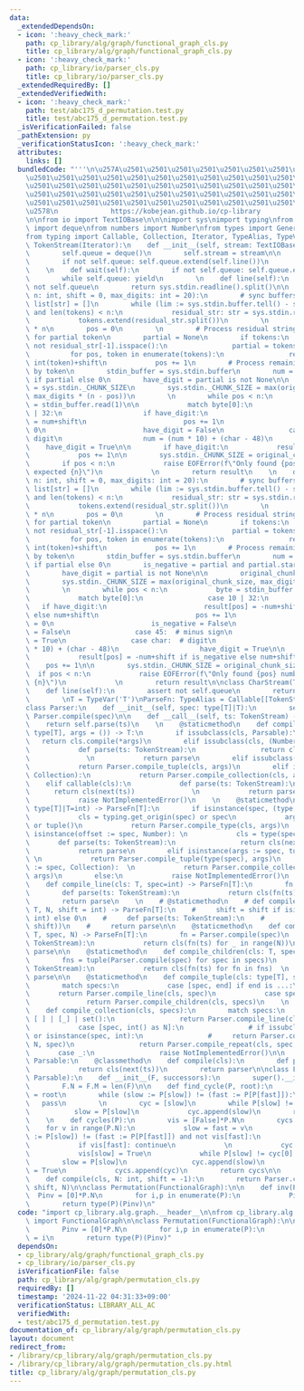 ```yaml
---
data:
  _extendedDependsOn:
  - icon: ':heavy_check_mark:'
    path: cp_library/alg/graph/functional_graph_cls.py
    title: cp_library/alg/graph/functional_graph_cls.py
  - icon: ':heavy_check_mark:'
    path: cp_library/io/parser_cls.py
    title: cp_library/io/parser_cls.py
  _extendedRequiredBy: []
  _extendedVerifiedWith:
  - icon: ':heavy_check_mark:'
    path: test/abc175_d_permutation.test.py
    title: test/abc175_d_permutation.test.py
  _isVerificationFailed: false
  _pathExtension: py
  _verificationStatusIcon: ':heavy_check_mark:'
  attributes:
    links: []
  bundledCode: "'''\n\u257A\u2501\u2501\u2501\u2501\u2501\u2501\u2501\u2501\u2501\u2501\
    \u2501\u2501\u2501\u2501\u2501\u2501\u2501\u2501\u2501\u2501\u2501\u2501\u2501\
    \u2501\u2501\u2501\u2501\u2501\u2501\u2501\u2501\u2501\u2501\u2501\u2501\u2501\
    \u2501\u2501\u2501\u2501\u2501\u2501\u2501\u2501\u2501\u2501\u2501\u2501\u2501\
    \u2501\u2501\u2501\u2501\u2501\u2501\u2501\u2501\u2501\u2501\u2501\u2501\u2501\
    \u2578\n             https://kobejean.github.io/cp-library               \n'''\n\
    \n\nfrom io import TextIOBase\n\n\nimport sys\nimport typing\nfrom collections\
    \ import deque\nfrom numbers import Number\nfrom types import GenericAlias \n\
    from typing import Callable, Collection, Iterator, TypeAlias, TypeVar\n\nclass\
    \ TokenStream(Iterator):\n    def __init__(self, stream: TextIOBase = sys.stdin):\n\
    \        self.queue = deque()\n        self.stream = stream\n\n    def __next__(self):\n\
    \        if not self.queue: self.queue.extend(self.line())\n        return self.queue.popleft()\n\
    \    \n    def wait(self):\n        if not self.queue: self.queue.extend(self.line())\n\
    \        while self.queue: yield\n        \n    def line(self):\n        assert\
    \ not self.queue\n        return sys.stdin.readline().split()\n\n    def n_uints(self,\
    \ n: int, shift = 0, max_digits: int = 20):\n        # sync buffers\n        tokens:\
    \ list[str] = []\n        while (lim := sys.stdin.buffer.tell() - sys.stdin.tell())\
    \ and len(tokens) < n:\n            residual_str: str = sys.stdin.readline(lim)\n\
    \            tokens.extend(residual_str.split())\n        \n        result = [0]\
    \ * n\n        pos = 0\n        \n        # Process residual string and check\
    \ for partial token\n        partial = None\n        if tokens:\n            if\
    \ not residual_str[-1].isspace():\n                partial = tokens.pop()\n  \
    \          for pos, token in enumerate(tokens):\n                result[pos] =\
    \ int(token)+shift\n            pos += 1\n        # Process remaining data token\
    \ by token\n        stdin_buffer = sys.stdin.buffer\n        num = int(partial)\
    \ if partial else 0\n        have_digit = partial is not None\n\n        original_chunk_size\
    \ = sys.stdin._CHUNK_SIZE\n        sys.stdin._CHUNK_SIZE = max(original_chunk_size,\
    \ max_digits * (n - pos))\n        \n        while pos < n:\n            byte\
    \ = stdin_buffer.read(1)\n\n            match byte[0]:\n                case 10\
    \ | 32:\n                    if have_digit:\n                        result[pos]\
    \ = num+shift\n                        pos += 1\n                        num =\
    \ 0\n                        have_digit = False\n                case char:  #\
    \ digit\n                    num = (num * 10) + (char - 48)\n                \
    \    have_digit = True\n\n        if have_digit:\n            result[pos] = num+shift\n\
    \            pos += 1\n\n        sys.stdin._CHUNK_SIZE = original_chunk_size \n\
    \        if pos < n:\n            raise EOFError(f\"Only found {pos} numbers,\
    \ expected {n}\")\n            \n        return result\n    \n    def n_ints(self,\
    \ n: int, shift = 0, max_digits: int = 20):\n        # sync buffers\n        tokens:\
    \ list[str] = []\n        while (lim := sys.stdin.buffer.tell() - sys.stdin.tell())\
    \ and len(tokens) < n:\n            residual_str: str = sys.stdin.readline(lim)\n\
    \            tokens.extend(residual_str.split())\n        \n        result = [0]\
    \ * n\n        pos = 0\n        \n        # Process residual string and check\
    \ for partial token\n        partial = None\n        if tokens:\n            if\
    \ not residual_str[-1].isspace():\n                partial = tokens.pop()\n  \
    \          for pos, token in enumerate(tokens):\n                result[pos] =\
    \ int(token)+shift\n            pos += 1\n        # Process remaining data token\
    \ by token\n        stdin_buffer = sys.stdin.buffer\n        num = abs(int(partial))\
    \ if partial else 0\n        is_negative = partial and partial.startswith('-')\n\
    \        have_digit = partial is not None\n\n        original_chunk_size = sys.stdin._CHUNK_SIZE\n\
    \        sys.stdin._CHUNK_SIZE = max(original_chunk_size, max_digits * (n - pos))\n\
    \        \n        while pos < n:\n            byte = stdin_buffer.read(1)\n\n\
    \            match byte[0]:\n                case 10 | 32:\n                 \
    \   if have_digit:\n                        result[pos] = -num+shift if is_negative\
    \ else num+shift\n                        pos += 1\n                        num\
    \ = 0\n                        is_negative = False\n                        have_digit\
    \ = False\n                case 45:  # minus sign\n                    is_negative\
    \ = True\n                case char:  # digit\n                    num = (num\
    \ * 10) + (char - 48)\n                    have_digit = True\n\n        if have_digit:\n\
    \            result[pos] = -num+shift if is_negative else num+shift\n        \
    \    pos += 1\n\n        sys.stdin._CHUNK_SIZE = original_chunk_size \n      \
    \  if pos < n:\n            raise EOFError(f\"Only found {pos} numbers, expected\
    \ {n}\")\n            \n        return result\n\nclass CharStream(TokenStream):\n\
    \    def line(self):\n        assert not self.queue\n        return next(self.stream).rstrip()\n\
    \        \nT = TypeVar('T')\nParseFn: TypeAlias = Callable[[TokenStream],T]\n\
    class Parser:\n    def __init__(self, spec: type[T]|T):\n        self.parse =\
    \ Parser.compile(spec)\n\n    def __call__(self, ts: TokenStream) -> T:\n    \
    \    return self.parse(ts)\n    \n    @staticmethod\n    def compile_type(cls:\
    \ type[T], args = ()) -> T:\n        if issubclass(cls, Parsable):\n         \
    \   return cls.compile(*args)\n        elif issubclass(cls, (Number, str)):\n\
    \            def parse(ts: TokenStream):\n                return cls(next(ts))\
    \              \n            return parse\n        elif issubclass(cls, tuple):\n\
    \            return Parser.compile_tuple(cls, args)\n        elif issubclass(cls,\
    \ Collection):\n            return Parser.compile_collection(cls, args)\n    \
    \    elif callable(cls):\n            def parse(ts: TokenStream):\n          \
    \      return cls(next(ts))              \n            return parse\n        else:\n\
    \            raise NotImplementedError()\n    \n    @staticmethod\n    def compile(spec:\
    \ type[T]|T=int) -> ParseFn[T]:\n        if isinstance(spec, (type, GenericAlias)):\n\
    \            cls = typing.get_origin(spec) or spec\n            args = typing.get_args(spec)\
    \ or tuple()\n            return Parser.compile_type(cls, args)\n        elif\
    \ isinstance(offset := spec, Number): \n            cls = type(spec)  \n     \
    \       def parse(ts: TokenStream):\n                return cls(next(ts)) + offset\n\
    \            return parse\n        elif isinstance(args := spec, tuple):     \
    \ \n            return Parser.compile_tuple(type(spec), args)\n        elif isinstance(args\
    \ := spec, Collection):  \n            return Parser.compile_collection(type(spec),\
    \ args)\n        else:\n            raise NotImplementedError()\n    \n    @staticmethod\n\
    \    def compile_line(cls: T, spec=int) -> ParseFn[T]:\n        fn = Parser.compile(spec)\n\
    \        def parse(ts: TokenStream):\n            return cls(fn(ts) for _ in ts.wait())\n\
    \        return parse\n    \n    # @staticmethod\n    # def compile_n_ints(cls:\
    \ T, N, shift = int) -> ParseFn[T]:\n    #     shift = shift if isinstance(shift,\
    \ int) else 0\n    #     def parse(ts: TokenStream):\n    #         return cls(ts.n_ints(N,\
    \ shift))\n    #     return parse\n\n    @staticmethod\n    def compile_repeat(cls:\
    \ T, spec, N) -> ParseFn[T]:\n        fn = Parser.compile(spec)\n        def parse(ts:\
    \ TokenStream):\n            return cls(fn(ts) for _ in range(N))\n        return\
    \ parse\n\n    @staticmethod\n    def compile_children(cls: T, specs) -> ParseFn[T]:\n\
    \        fns = tuple(Parser.compile(spec) for spec in specs)\n        def parse(ts:\
    \ TokenStream):\n            return cls(fn(ts) for fn in fns)  \n        return\
    \ parse\n\n    @staticmethod\n    def compile_tuple(cls: type[T], specs) -> ParseFn[T]:\n\
    \        match specs:\n            case [spec, end] if end is ...:\n         \
    \       return Parser.compile_line(cls, spec)\n            case specs:   \n  \
    \              return Parser.compile_children(cls, specs)\n    \n    @staticmethod\n\
    \    def compile_collection(cls, specs):\n        match specs:\n            case\
    \ [ ] | [_] | set():\n                return Parser.compile_line(cls, *specs)\n\
    \            case [spec, int() as N]:\n                # if issubclass(spec, int)\
    \ or isinstance(spec, int):\n                #     return Parser.compile_n_ints(cls,\
    \ N, spec)\n                return Parser.compile_repeat(cls, spec, N)\n     \
    \       case _:\n                raise NotImplementedError()\n\n        \nclass\
    \ Parsable:\n    @classmethod\n    def compile(cls):\n        def parser(ts: TokenStream):\n\
    \            return cls(next(ts))\n        return parser\n\nclass FunctionalGraph(list[int],\
    \ Parsable):\n    def __init__(F, successors):\n        super().__init__(successors)\n\
    \        F.N = F.M = len(F)\n\n    def find_cycle(P, root):\n        slow = fast\
    \ = root\n        while (slow := P[slow]) != (fast := P[P[fast]]):\n         \
    \   pass\n        \n        cyc = [slow]\n        while P[slow] != cyc[0]:\n \
    \           slow = P[slow]\n            cyc.append(slow)\n        return cyc\n\
    \    \n    def cycles(P):\n        vis = [False]*P.N\n        cycs = []\n    \
    \    for v in range(P.N):\n            slow = fast = v\n            while (slow\
    \ := P[slow]) != (fast := P[P[fast]]) and not vis[fast]:\n                pass\n\
    \            if vis[fast]: continue\n            \n            cyc = [slow]\n\
    \            vis[slow] = True\n            while P[slow] != cyc[0]:\n        \
    \        slow = P[slow]\n                cyc.append(slow)\n                vis[slow]\
    \ = True\n            cycs.append(cyc)\n        return cycs\n\n    @classmethod\n\
    \    def compile(cls, N: int, shift = -1):\n        return Parser.compile_repeat(cls,\
    \ shift, N)\n\nclass Permutation(FunctionalGraph):\n\n    def inv(P):\n      \
    \  Pinv = [0]*P.N\n        for i,p in enumerate(P):\n            Pinv[p] = i\n\
    \        return type(P)(Pinv)\n"
  code: "import cp_library.alg.graph.__header__\n\nfrom cp_library.alg.graph.functional_graph_cls\
    \ import FunctionalGraph\n\nclass Permutation(FunctionalGraph):\n\n    def inv(P):\n\
    \        Pinv = [0]*P.N\n        for i,p in enumerate(P):\n            Pinv[p]\
    \ = i\n        return type(P)(Pinv)"
  dependsOn:
  - cp_library/alg/graph/functional_graph_cls.py
  - cp_library/io/parser_cls.py
  isVerificationFile: false
  path: cp_library/alg/graph/permutation_cls.py
  requiredBy: []
  timestamp: '2024-11-22 04:31:33+09:00'
  verificationStatus: LIBRARY_ALL_AC
  verifiedWith:
  - test/abc175_d_permutation.test.py
documentation_of: cp_library/alg/graph/permutation_cls.py
layout: document
redirect_from:
- /library/cp_library/alg/graph/permutation_cls.py
- /library/cp_library/alg/graph/permutation_cls.py.html
title: cp_library/alg/graph/permutation_cls.py
---
```

